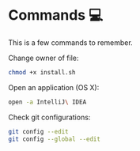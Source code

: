 # Commands 💻

This is a few commands to remember.

Change owner of file:

```bash
chmod +x install.sh
```

Open an application (OS X):

````bash
open -a IntelliJ\ IDEA
````

Check git configurations:

```bash
git config --edit
git config --global --edit
```
